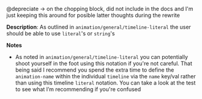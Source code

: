 @depreciate -> on the chopping block, did not include in the docs and I'm just keeping this around for posible latter thoughts during the rewrite

__Description__: As outlined in `animation/general/timeline-literal` the user should be able to use `literal`'s or `string`'s

__Notes__

+ As noted in `animation/general/timeline-literal` you can potentially shoot yourself in the foot using this notation if you're not careful. That being said I recommend you spend the extra time to define the `animation-name` within the individual `timeline` via the `name` key/val rather than using this timeline `literal` notation. You can take a look at the test to see what I’m recommending if you're confused
